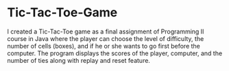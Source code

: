 # Tic-Tac-Toe-Game
I created a Tic-Tac-Toe game as a final assignment of Programming II course in Java where the player can choose the level of difficulty, the number of cells (boxes), and if he or she wants to go first before the computer. The program displays the scores of the player, computer, and the number of ties along with replay and reset feature.
